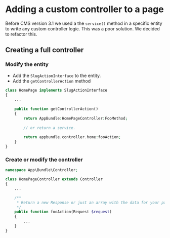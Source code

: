 # Adding a custom controller to a page

Before CMS version 3.1 we used a the `service()` method in a specific entity to write any custom controller logic. This was a poor solution. We decided to refactor this.

## Creating a full controller
### Modify the entity
- Add the `SlugActionInterface` to the entity.
- Add the `getControllerAction` method

```PHP
class HomePage implements SlugActionInterface
{
	...
	
	public function getControllerAction()
	{
		return AppBundle:HomePageController:FooMethod;
		
		// or return a service.
		
		return appbundle.controller.home:fooAction;
	}
}
```

### Create or modify the controller

```PHP
namespace App\Bundle\Controller;

class HomePageController extends Controller
{
	...

    /**
     * Return a new Response or just an array with the data for your pagetemplate.
     */
    public function fooAction(Request $request)
    {
        ...
    }
}
```
